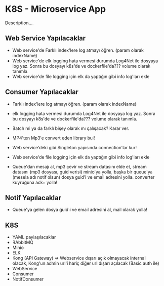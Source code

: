 # K8S - Microservice App

Description....

## Web Service Yapılacaklar

- Web service'de Farklı index'lere log atmayı öğren. (param olarak indexName)
- Web service'de elk logging hata vermesi durumda Log4Net ile dosyaya log yaz. Sonra bu dosyayı k8s'de ve dockerfile'da??? volume olarak tanımla.
- Web service'de file logging için elk da yaptığın gibi info log'ları ekle

## Consumer Yapılacaklar

- Farklı index'lere log atmayı öğren. (param olarak indexName)
- elk logging hata vermesi durumda Log4Net ile dosyaya log yaz. Sonra bu dosyayı k8s'de ve dockerfile'da??? volume olarak tanımla.
- Batch mi ya da farklı bişey olarak mı çalışacak? Karar ver.
- MP4'ten Mp3'e convert eden library bul!
- Web service'deki gibi Singleton yapısında connection'lar kur!
- Web service'de file logging için elk da yaptığın gibi info log'ları ekle

- Queue'dan mesajı al, mp3 çevir ve stream datasını elde et, stream datasını (mp3 dosyası, guid verisi) minio'ya yolla, başka bir queue'ya (mesela adı notif olsun) dosya guid'i ve email adresini yolla. converter kuyruğuna ack+ yolla!

## Notif Yapılacaklar

- Queue'ya gelen dosya guid'i ve email adresini al, mail olarak yolla!

## K8S

- YAML paylaşılacaklar
- RAbbitMQ
- Minio
- ELK
- Kong (API Gateway) => Webservice dışarı açık olmayacak internal olacak, Kong'un admin url'i hariç diğer url dışarı açılacak (Basic auth ile)
- WebService
- Consumer
- NotifConsumer
